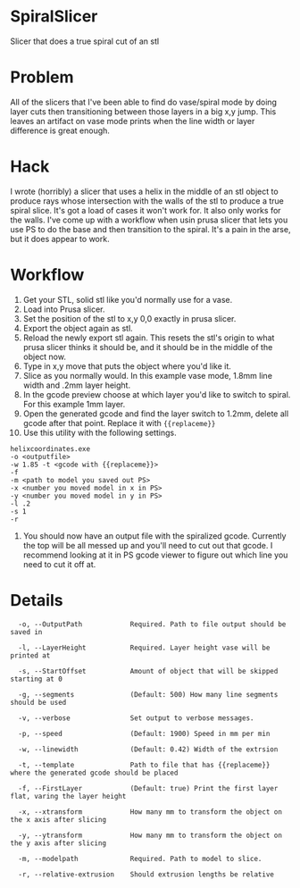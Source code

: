 # SpiralSlicer
Slicer that does a true spiral cut of an stl

# Problem
All of the slicers that I've been able to find do vase/spiral mode by doing layer cuts then transitioning between those layers in a big x,y jump. This leaves an artifact on vase
mode prints when the line width or layer difference is great enough.

# Hack
I wrote (horribly) a slicer that uses a helix in the middle of an stl object to produce rays whose intersection with the walls of the stl to produce a true spiral slice.
It's got a load of cases it won't work for. It also only works for the walls. I've come up with a workflow when usin prusa slicer that lets you use PS to do the base and then
transition to the spiral. It's a pain in the arse, but it does appear to work.

# Workflow
1. Get your STL, solid stl like you'd normally use for a vase.
1. Load into Prusa slicer.
1. Set the position of the stl to x,y 0,0 exactly in prusa slicer.
1. Export the object again as stl.
1. Reload the newly export stl again. This resets the stl's origin to what prusa slicer thinks it should be, and it should be in the middle of the object now.
1. Type in x,y move that puts the object where you'd like it. 
1. Slice as you normally would. In this example vase mode, 1.8mm line width and .2mm layer height.
1. In the gcode preview choose at which layer you'd like to switch to spiral. For this example 1mm layer.
1. Open the generated gcode and find the layer switch to 1.2mm, delete all gcode after that point. Replace it with `{{replaceme}}`
1. Use this utility with the following settings.
```
helixcoordinates.exe 
-o <outputfile> 
-w 1.85 -t <gcode with {{replaceme}}>
-f
-m <path to model you saved out PS>
-x <number you moved model in x in PS>
-y <number you moved model in y in PS>
-l .2
-s 1
-r
```
1. You should now have an output file with the spiralized gcode. Currently the top will be all messed up and you'll need to cut out that gcode. I recommend looking at it in
PS gcode viewer to figure out which line you need to cut it off at.



# Details
```
  -o, --OutputPath            Required. Path to file output should be saved in

  -l, --LayerHeight           Required. Layer height vase will be printed at

  -s, --StartOffset           Amount of object that will be skipped starting at 0

  -g, --segments              (Default: 500) How many line segments should be used

  -v, --verbose               Set output to verbose messages.

  -p, --speed                 (Default: 1900) Speed in mm per min

  -w, --linewidth             (Default: 0.42) Width of the extrsion

  -t, --template              Path to file that has {{replaceme}} where the generated gcode should be placed

  -f, --FirstLayer            (Default: true) Print the first layer flat, varing the layer height

  -x, --xtransform            How many mm to transform the object on the x axis after slicing

  -y, --ytransform            How many mm to transform the object on the y axis after slicing

  -m, --modelpath             Required. Path to model to slice.

  -r, --relative-extrusion    Should extrusion lengths be relative
```



